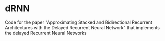 # dRNN
Code for the paper "Approximating Stacked and Bidirectional Recurrent Architectures with the Delayed Recurrent Neural Network" that implements the delayed Recurrent Neural Networks 
